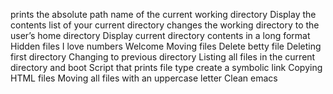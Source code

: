 prints the absolute path name of the current working directory
Display the contents list of your current directory
changes the working directory to the user’s home directory
Display current directory contents in a long format
Hidden files
I love numbers
Welcome
Moving files
Delete betty file
Deleting first directory
Changing to previous directory
Listing all files in the current directory and boot
Script that prints file type
create a symbolic link
Copying HTML files
Moving all files with an uppercase letter
Clean emacs
